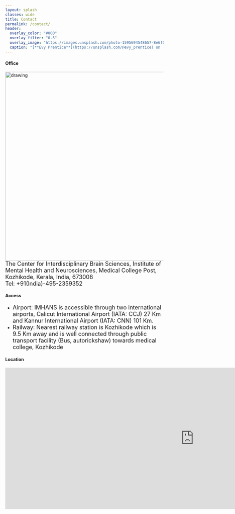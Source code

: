 ```yaml
---
layout: splash
classes: wide
title: Contact
permalink: /contact/
header:
  overlay_color: "#000"
  overlay_filter: "0.5"
  overlay_image: "https://images.unsplash.com/photo-1595694548657-8e6f0d681f8a?ixlib=rb-1.2.1&ixid=MnwxMjA3fDB8MHxwaG90by1wYWdlfHx8fGVufDB8fHx8&auto=format&fit=crop&w=1776&q=80"
  caption: "[**Evy Prentice**](https://unsplash.com/@evy_prentice) on [*Unsplash*](https://unsplash.com)"
---
```


#### Office
<img style="float: right;" src="https://i.imgur.com/YKclqWk.png" alt="drawing" width="600"> <font size = "4"> The Center for Interdisciplinary Brain Sciences, Institute of Mental Health and Neurosciences, Medical College Post, Kozhikode, Kerala, India, 673008 <br/> Tel: +91(India)-495-2359352 </font>
#### Access
* <font size = "4"> Airport: IMHANS is accessible through two international airports, Calicut International Airport (IATA: CCJ) 27 Km and Kannur International Airport (IATA: CNN) 101 Km.</font>
* <font size = "4"> Railway: Nearest railway station is Kozhikode which is 9.5 Km away and is well connected through public transport facility (Bus, autorickshaw) towards medical college, Kozhikode </font>

#### Location
<iframe src="https://www.google.com/maps/embed?pb=!1m18!1m12!1m3!1d3031.3691460247987!2d75.8445681!3d11.279130500000008!2m3!1f0!2f0!3f0!3m2!1i1024!2i768!4f13.1!3m3!1m2!1s0x0%3A0x2b835a6fdd9c17fb!2sInstitute%20of%20Mental%20Health%20and%20Neuro%20Sciences%20(IMHANS)%2C%20Kozhikode!5e1!3m2!1sen!2sin!4v1665502868478!5m2!1sen!2sin" width="1200" height="450" style="border:0;" allowfullscreen="" loading="lazy" referrerpolicy="no-referrer-when-downgrade"></iframe>

